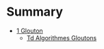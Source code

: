 # Summary

- [1 Glouton](1_glouton/algorithmes_gloutons.md)
	- [Td Algorithmes Gloutons](1_glouton/TD_algorithmes_gloutons.md)
